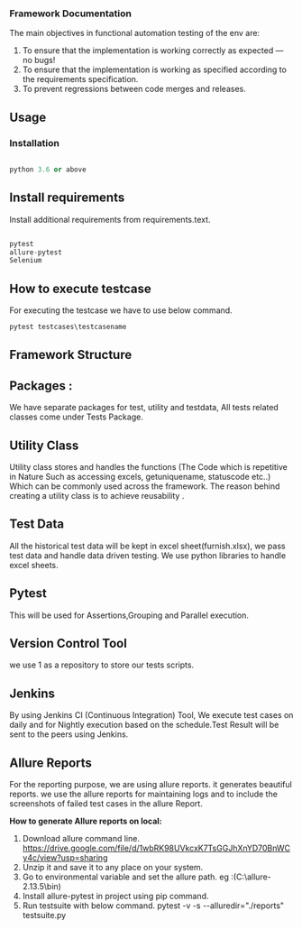 ### **Framework Documentation**

The main objectives in functional automation testing of the env are: 
1. To ensure that the implementation is working correctly as expected — no bugs!
2. To ensure that the implementation is working as specified according to the requirements specification.
3. To prevent regressions between code merges and releases.

## Usage

### Installation

```python

python 3.6 or above

```
## Install requirements
Install additional requirements from requirements.text.

```python

pytest
allure-pytest
Selenium

```
## How to execute testcase

For executing the testcase we have to use below command.
```python
pytest testcases\testcasename
```

## Framework Structure

## Packages : 
We have separate packages for test, utility and testdata, All tests related classes come under Tests Package.

## Utility Class
Utility class stores and handles the functions (The Code which is repetitive in Nature Such as accessing excels, getuniquename, statuscode etc..) Which can be commonly used across the framework. The reason behind creating a utility class is to achieve reusability .

## Test Data 
All the historical test data will be kept in excel sheet(furnish.xlsx), we pass test data and handle data driven testing. We use python libraries to handle excel sheets.

## Pytest 
This will be used for Assertions,Grouping and Parallel execution.

## Version Control Tool 
we use 1 as a repository to store our tests scripts.

## Jenkins
By using Jenkins CI (Continuous Integration) Tool, We execute test cases on daily and for Nightly execution based on the schedule.Test Result will be sent to the peers using Jenkins.

## Allure Reports 
For the reporting purpose, we are using allure reports. it generates beautiful reports. we use the allure reports for maintaining logs and to include the screenshots of failed test cases in the allure Report. 

**How to generate Allure reports on local:**

1. Download allure command line. https://drive.google.com/file/d/1wbRK98UVkcxK7TsGGJhXnYD70BnWCy4c/view?usp=sharing
2. Unzip it and save it to any place on your system.
3. Go to environmental variable and set the allure path. eg :(C:\allure-2.13.5\bin)
4. Install allure-pytest in project using pip command.
5. Run testsuite with below command.
pytest -v -s --alluredir="./reports" testsuite.py

